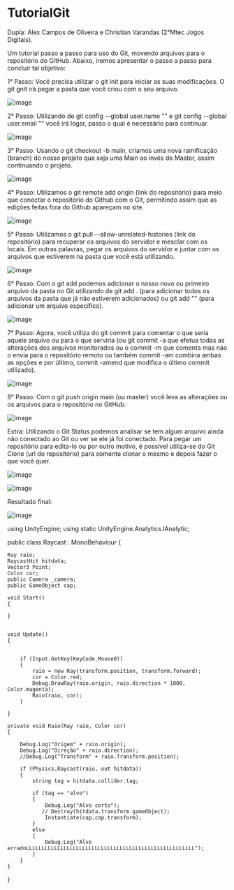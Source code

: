 # TutorialGit
Dupla: Alex Campos de Oliveira e Christian Varandas (2°Mtec Jogos Digitais).

Um tutorial passo a passo para uso do Git, movendo arquivos para o repositório do GitHub. Abaixo, iremos apresentar o passo a passo para concluir tal objetivo:


1° Passo: Você precisa utilizar o git init para iniciar as suas modificações. O git gnit irá pegar a pasta que você criou com o seu arquivo.

![image](https://github.com/ChristianVarandas/TutorialGit/assets/160960774/88690e44-5ecc-4568-93b2-e6fe0c9fca6d)


2° Passo: Utilizando de git config --global user.name "" e git config --global user.email "" você irá logar, passo o qual é necessário para continuar.

![image](https://github.com/ChristianVarandas/TutorialGit/assets/160960774/fc2493d3-39ea-4e09-b2d1-acdacd2dad40)


3° Passo: Usando o git checkout -b main, criamos uma nova ramificação (branch) do nosso projeto que seja uma Main ao invés de Master, assim continuando o projeto.

![image](https://github.com/ChristianVarandas/TutorialGit/assets/160960774/ccaf1acf-c6eb-4531-880a-3061e38eb976)


4° Passo: Utilizamos o git remote add origin (link do repositório) para meio que conectar o repositório do Github com o Git, permitindo assim que as edições feitas fora do Github apareçam no site.

![image](https://github.com/ChristianVarandas/TutorialGit/assets/160960774/74fef5fb-b740-48cb-b78c-4d7f6a56b841)


5° Passo: Utilizamos o git pull --allow-unrelated-histories (link do repositório) para recuperar os arquivos do servidor e mesclar com os locais. Em outras palavras, pegar os arquivos do servidor e juntar com os arquivos que estiverem na pasta que você está utilizando.

![image](https://github.com/ChristianVarandas/TutorialGit/assets/160960774/64654385-bcf2-4a86-9be3-6569d8669eb5)


6° Passo: Com o git add podemos adicionar o nosso novo ou primeiro arquivo da pasta no Git utilizando de git add . (para adicionar todos os arquivos da pasta que já não estiverem adicionados) ou git add "" (para adicionar um arquivo específico).

![image](https://github.com/ChristianVarandas/TutorialGit/assets/160960774/371371f4-7ab5-4966-a924-59425cb7afd3)


7° Passo: Agora, você utiliza do git commit para comentar o que seria aquele arquivo ou para o que serviria (ou git commit -a que efetua todas as alterações dos arquivos monitorados ou o commit -m que comenta mas não o envia para o repositório remoto ou também commit -am combina ambas as opções e por último, commit -amend 
que modifica o último commit utilizado).

![image](https://github.com/ChristianVarandas/TutorialGit/assets/160960774/b93dfbf6-3ade-41d2-a77a-697f4e296200)


8° Passo: Com o git push origin main (ou master) você leva as alterações ou os arquivos para o repositório no GitHub.

![image](https://github.com/ChristianVarandas/TutorialGit/assets/160960774/70573353-3cbf-4ab7-a9c8-1180c7a2f096)


Extra: Utilizando o Git Status podemos analisar se tem algum arquivo ainda não conectado ao Git ou ver se ele já foi conectado.
Para pegar um repositório para edita-lo ou por outro motivo, é possível utiliza-se do Git Clone (url do repositório) para somente clonar o mesmo e depois fazer o que você quer.


![image](https://github.com/ChristianVarandas/TutorialGit/assets/160960774/f96b9846-08de-4982-b03a-19db6a24fdcb)

![image](https://github.com/ChristianVarandas/TutorialGit/assets/160960774/379ed847-ff07-4bd3-b5cf-075525fcff6d)

Resultado final: 

![image](https://github.com/ChristianVarandas/TutorialGit/assets/160960774/c1488046-525f-46c6-957e-d77533842c74)


using UnityEngine;
using static UnityEngine.Analytics.IAnalytic;

public class Raycast : MonoBehaviour
{

    Ray raio;
    RaycastHit hitdata;
    Vector3 Point;
    Color cor;
    public Camera _camera;
    public GameObject cap;

    void Start()
    {

    }


    void Update()
    {


        if (Input.GetKey(KeyCode.Mouse0))
        {
            raio = new Ray(transform.position, transform.forward);
            cor = Color.red;
            Debug.DrawRay(raio.origin, raio.direction * 1000, Color.magenta);
            Raio(raio, cor);
        }

    }

    private void Raio(Ray raio, Color cor)
    {

        Debug.Log("Origem" + raio.origin);
        Debug.Log("Direção" + raio.direction);
        //Debug.Log("Transform" + raio.Transform.position);

        if (Physics.Raycast(raio, out hitdata))
        {
            string tag = hitdata.collider.tag;

            if (tag == "alvo")
            {
                Debug.Log("Alvo certo");
               // Destroy(hitdata.transform.gameObject);
                Instantiate(cap,cap.transform);
            }
            else
            {
                Debug.Log("Alvo erradoLLLLLLLLLLLLLLLLLLLLLLLLLLLLLLLLLLLLLLLLLLLLLLLLLLLLLL");
            }
        }
    }

}
